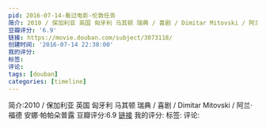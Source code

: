 ```yaml
---
pid: 2016-07-14-看过电影-伦敦任务
简介: 2010 / 保加利亚 英国 匈牙利 马其顿 瑞典 / 喜剧 / Dimitar Mitovski / 阿兰·福德 安娜·帕帕朵普露
豆瓣评分: '6.9'
链接: https://movie.douban.com/subject/3073118/
创建时间: '2016-07-14 22:38:00'
我的评分:
标签:
评论:
tags: [douban]
categories: [timeline]
---
```

简介:2010 / 保加利亚 英国 匈牙利 马其顿 瑞典 / 喜剧 / Dimitar Mitovski / 阿兰·福德 安娜·帕帕朵普露
豆瓣评分:6.9
[链接](https://movie.douban.com/subject/3073118/)
我的评分:
标签:
评论:
